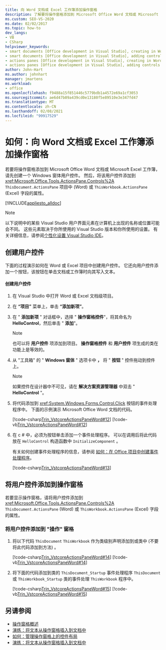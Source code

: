 ```yaml
---
title: 向 Word 文档或 Excel 工作簿添加操作窗格
description: 了解要将操作窗格添加到 Microsoft Office Word 文档或 Microsoft Excel 工作簿，您应该首先创建一个 Windows 窗体用户控件。
ms.custom: SEO-VS-2020
ms.date: 02/02/2017
ms.topic: how-to
dev_langs:
- VB
- CSharp
helpviewer_keywords:
- smart documents [Office development in Visual Studio], creating in Word
- smart documents [Office development in Visual Studio], adding controls
- actions panes [Office development in Visual Studio], creating in Word
- actions panes [Office development in Visual Studio], adding controls
author: John-Hart
ms.author: johnhart
manager: jmartens
ms.workload:
- office
ms.openlocfilehash: f9488a15f851446c5779bdb1a4572e69a1cf3053
ms.sourcegitcommit: ae6d47b09a439cd0e13180f5e89510e3e347fd47
ms.translationtype: MT
ms.contentlocale: zh-CN
ms.lasthandoff: 02/08/2021
ms.locfileid: "99917529"
---
```

# <a name="how-to-add-an-actions-pane-to-word-documents-or-excel-workbooks"></a>如何：向 Word 文档或 Excel 工作簿添加操作窗格
  若要将操作窗格添加到 Microsoft Office Word 文档或 Microsoft Excel 工作簿，请先创建一个 Windows 窗体用户控件。 然后，将该用户控件添加到 <xref:Microsoft.Office.Tools.ActionsPane.Controls%2A> `ThisDocument.ActionsPane` 项目中 (Word) 或 `ThisWorkbook.ActionsPane` (Excel) 字段的属性。

 [!INCLUDE[appliesto_alldoc](../vsto/includes/appliesto-alldoc-md.md)]

> [!NOTE]
> 以下说明中的某些 Visual Studio 用户界面元素在计算机上出现的名称或位置可能会不同。 这些元素取决于你所使用的 Visual Studio 版本和你所使用的设置。 有关详细信息，请参阅[个性化设置 Visual Studio IDE](../ide/personalizing-the-visual-studio-ide.md)。

## <a name="creating-the-user-control"></a>创建用户控件
 下面的过程演示如何在 Word 或 Excel 项目中创建用户控件。 它还向用户控件添加一个按钮，该按钮在单击文档或工作簿时向其写入文本。

#### <a name="to-create-the-user-control"></a>创建用户控件

1. 在 Visual Studio 中打开 Word 或 Excel 文档级项目。

2. 在 **“项目”** 菜单上，单击 **“添加新项”**。

3. 在 " **添加新项** " 对话框中，选择 " **操作窗格控件**"，将其命名为 **HelloControl**，然后单击 " **添加**"。

    > [!NOTE]
    > 也可以将 **用户控件** 项添加到项目。 **操作窗格控件** 和 **用户控件** 项生成的类在功能上是等效的。

4. 从 "工具箱" 的 " **Windows 窗体** " 选项卡中 **，** 将 " **按钮** " 控件拖动到控件上。

    > [!NOTE]
    > 如果控件在设计器中不可见，请在 **解决方案资源管理器** 中双击 " **HelloControl** "。

5. 将代码添加到 <xref:System.Windows.Forms.Control.Click> 按钮的事件处理程序中。 下面的示例演示 Microsoft Office Word 文档的代码。

     [!code-csharp[Trin_VstcoreActionsPaneWord#12](../vsto/codesnippet/CSharp/Trin_VstcoreActionsPaneWordCS/HelloControl.cs#12)]
     [!code-vb[Trin_VstcoreActionsPaneWord#12](../vsto/codesnippet/VisualBasic/Trin_VstcoreActionsPaneWordVB/HelloControl.vb#12)]

6. 在 c # 中，必须为按钮单击添加一个事件处理程序。 可以在调用后将此代码放在 `HelloControl` 构造函数中 `InitializeComponent` 。

     有关如何创建事件处理程序的信息，请参阅 [如何：在 Office 项目中创建事件处理程序](../vsto/how-to-create-event-handlers-in-office-projects.md)。

     [!code-csharp[Trin_VstcoreActionsPaneWord#13](../vsto/codesnippet/CSharp/Trin_VstcoreActionsPaneWordCS/HelloControl.cs#13)]

## <a name="add-the-user-control-to-the-actions-pane"></a>将用户控件添加到操作窗格
 若要显示操作窗格，请将用户控件添加到 <xref:Microsoft.Office.Tools.ActionsPane.Controls%2A> `ThisDocument.ActionsPane` (Word) 或 `ThisWorkbook.ActionsPane` (Excel) 字段的属性。

### <a name="to-add-the-user-control-to-the-actions-pane"></a>将用户控件添加到 "操作" 窗格

1. 将以下代码 `ThisDocument` `ThisWorkbook` 作为类级别声明添加到或类中 (不要将此代码添加到方法) 。

     [!code-csharp[Trin_VstcoreActionsPaneWord#14](../vsto/codesnippet/CSharp/Trin_VstcoreActionsPaneWordCS/ThisDocument.cs#14)]
     [!code-vb[Trin_VstcoreActionsPaneWord#14](../vsto/codesnippet/VisualBasic/Trin_VstcoreActionsPaneWordVB/ThisDocument.vb#14)]

2. 将下面的代码添加到类的 `ThisDocument_Startup` 事件处理程序 `ThisDocument` 或 `ThisWorkbook_Startup` 类的事件处理 `ThisWorkbook` 程序中。

     [!code-csharp[Trin_VstcoreActionsPaneWord#15](../vsto/codesnippet/CSharp/Trin_VstcoreActionsPaneWordCS/ThisDocument.cs#15)]
     [!code-vb[Trin_VstcoreActionsPaneWord#15](../vsto/codesnippet/VisualBasic/Trin_VstcoreActionsPaneWordVB/ThisDocument.vb#15)]

## <a name="see-also"></a>另请参阅
- [操作窗格概述](../vsto/actions-pane-overview.md)
- [演练：将文本从操作窗格插入到文档中](../vsto/walkthrough-inserting-text-into-a-document-from-an-actions-pane.md)
- [如何：管理操作窗格上的控件布局](../vsto/how-to-manage-control-layout-on-actions-panes.md)
- [演练：将文本从操作窗格插入到文档中](../vsto/walkthrough-inserting-text-into-a-document-from-an-actions-pane.md)
